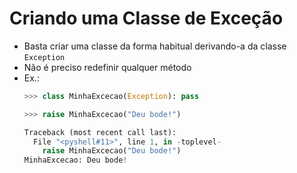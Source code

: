# Criando uma Classe de Exceção

- Basta criar uma classe da forma habitual derivando­-a da classe `Exception`
- Não é preciso redefinir qualquer método
- Ex.:
    ```python
    >>> class MinhaExcecao(Exception): pass

    >>> raise MinhaExcecao("Deu bode!")

    Traceback (most recent call last):
      File "<pyshell#11>", line 1, in -toplevel-
        raise MinhaExcecao("Deu bode!")
    MinhaExcecao: Deu bode!
    ```



